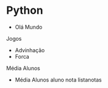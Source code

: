 # Python

- Olá Mundo

Jogos

- Advinhação
- Forca

Média Alunos

- Média Alunos
    aluno
    nota
    listanotas
